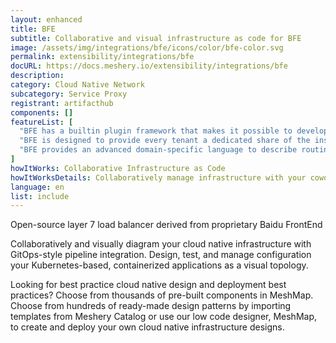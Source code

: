 ```yaml
---
layout: enhanced
title: BFE
subtitle: Collaborative and visual infrastructure as code for BFE
image: /assets/img/integrations/bfe/icons/color/bfe-color.svg
permalink: extensibility/integrations/bfe
docURL: https://docs.meshery.io/extensibility/integrations/bfe
description: 
category: Cloud Native Network
subcategory: Service Proxy
registrant: artifacthub
components: []
featureList: [
  "BFE has a builtin plugin framework that makes it possible to develop new features rapidly by writing plugins.",
  "BFE is designed to provide every tenant a dedicated share of the instance. Each tenant&ldquos configuration is isolated and remains invisible to other tenants",
  "BFE provides an advanced domain-specific language to describe routing rules which are easy to understand and maintain."
]
howItWorks: Collaborative Infrastructure as Code
howItWorksDetails: Collaboratively manage infrastructure with your coworkers synchronously sharing the same designs.
language: en
list: include
---
```

<p>
Open-source layer 7 load balancer derived from proprietary Baidu FrontEnd
</p>
<p>
    Collaboratively and visually diagram your cloud native infrastructure with GitOps-style pipeline integration. Design, test, and manage configuration your Kubernetes-based, containerized applications as a visual topology.
</p>
<p>
    Looking for best practice cloud native design and deployment best practices? Choose from thousands of pre-built components in MeshMap. Choose from hundreds of ready-made design patterns by importing templates from Meshery Catalog or use our low code designer, MeshMap, to create and deploy your own cloud native infrastructure designs.
</p>
